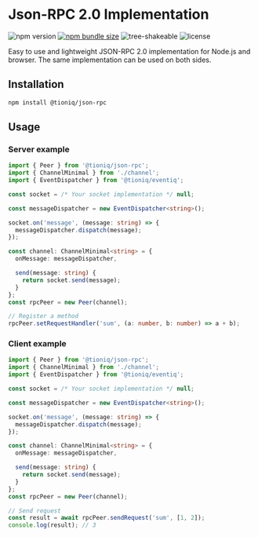 ﻿# Json-RPC 2.0 Implementation

![npm version](https://img.shields.io/npm/v/@tioniq/json-rpc)
[![npm bundle size](https://img.shields.io/bundlephobia/minzip/@tioniq/json-rpc)](https://bundlephobia.com/package/@tioniq/json-rpc)
![tree-shakeable](https://badgen.net/bundlephobia/tree-shaking/@tioniq/json-rpc)
![license](https://img.shields.io/npm/l/@tioniq/json-rpc)

Easy to use and lightweight JSON-RPC 2.0 implementation for Node.js and browser. The same implementation can be used on
both sides.

## Installation

```bash
npm install @tioniq/json-rpc
```

## Usage

### Server example

```typescript
import { Peer } from '@tioniq/json-rpc';
import { ChannelMinimal } from './channel';
import { EventDispatcher } from '@tioniq/eventiq';

const socket = /* Your socket implementation */ null;

const messageDispatcher = new EventDispatcher<string>();

socket.on('message', (message: string) => {
  messageDispatcher.dispatch(message);
});

const channel: ChannelMinimal<string> = {
  onMessage: messageDispatcher,

  send(message: string) {
    return socket.send(message);
  }
};
const rpcPeer = new Peer(channel);

// Register a method
rpcPeer.setRequestHandler('sum', (a: number, b: number) => a + b);

```

### Client example

```typescript
import { Peer } from '@tioniq/json-rpc';
import { ChannelMinimal } from './channel';
import { EventDispatcher } from '@tioniq/eventiq';

const socket = /* Your socket implementation */ null;

const messageDispatcher = new EventDispatcher<string>();

socket.on('message', (message: string) => {
  messageDispatcher.dispatch(message);
});

const channel: ChannelMinimal<string> = {
  onMessage: messageDispatcher,

  send(message: string) {
    return socket.send(message);
  }
};
const rpcPeer = new Peer(channel);

// Send request
const result = await rpcPeer.sendRequest('sum', [1, 2]);
console.log(result); // 3

```
